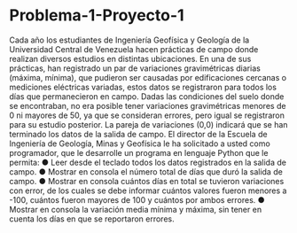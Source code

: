 # Problema-1-Proyecto-1
Cada año los estudiantes de Ingeniería Geofísica y Geología de la Universidad Central de Venezuela hacen prácticas de campo donde realizan diversos estudios en distintas ubicaciones. En una de sus prácticas, han registrado un par de variaciones gravimétricas diarias (máxima, mínima), que pudieron ser causadas por edificaciones cercanas o mediciones eléctricas variadas, estos datos se registraron para todos los días que permanecieron en campo. Dadas las condiciones del suelo donde se encontraban, no era posible tener variaciones gravimétricas menores de 0 ni mayores de 50, ya que se consideran errores, pero igual se registraron para su estudio posterior. La pareja de variaciones (0,0) indicará que se han terminado los datos de la salida de campo. El director de la Escuela de Ingeniería de Geología, Minas y Geofísica le ha solicitado a usted como programador, que le desarrolle un programa en lenguaje Python que le permita: ● Leer desde el teclado todos los datos registrados en la salida de campo. ● Mostrar en consola el número total de días que duró la salida de campo. ● Mostrar en consola cuántos días en total se tuvieron variaciones con error, de los cuales se debe informar cuántos valores fueron menores a -100, cuántos fueron mayores de 100 y cuántos por ambos errores. ● Mostrar en consola la variación media mínima y máxima, sin tener en cuenta los días en que se reportaron errores.
